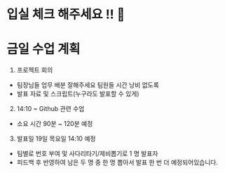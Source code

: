 # 입실 체크 해주세요 !! 💨
# 금일 수업 계획
1. 프로젝트 회의
  - 팀장님들 업무 배분 잘해주세요 팀원들 시간 낭비 없도록
  - 발표 자료 및 스크립트(누구라도 발표할 수 있게)
2. 14:10 ~ Github 관련 수업
  - 소요 시간 90분 ~ 120분 예정
3. 발표일 19일 목요일 14:10 예정
  - 팀별로 번호 부여 및 사다리타기/제비뽑기로 1 명 발표자
  - 피드백 후 반영하여 남은 두 명 중 한 명 뽑아서 발표 한 번 더 예정되어있습니다.
